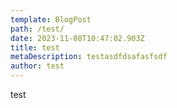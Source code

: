```yaml
---
template: BlogPost
path: /test/
date: 2023-11-08T10:47:02.903Z
title: test
metaDescription: testasdfdsafasfsdf
author: test
---
```

test